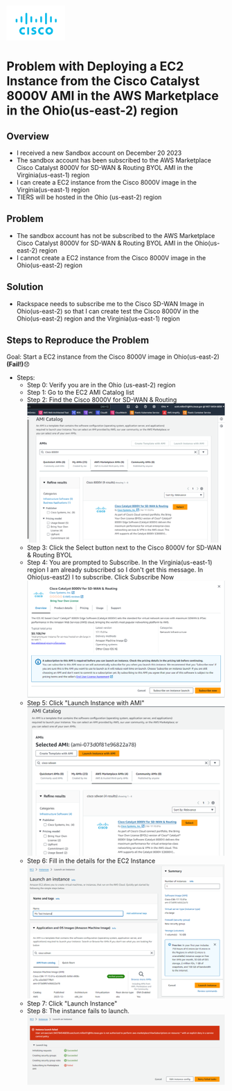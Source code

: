 ![Cisco Logo](images/cisco.png)
# Problem with Deploying a EC2 Instance from the Cisco Catalyst 8000V AMI in the AWS Marketplace in the Ohio(us-east-2) region


## Overview
- I received a new Sandbox account on December 20 2023
- The sandbox account has been subscribed to the AWS Marketplace Cisco Catalyst 8000V for SD-WAN & Routing BYOL AMI in the Virginia(us-east-1) region
- I can create a EC2 instance from the Cisco 8000V image in the Virginia(us-east-1) region
- TIERS will be hosted in the Ohio (us-east-2) region

## Problem

- The sandbox account has not be subscribed to the AWS Marketplace Cisco Catalyst 8000V for SD-WAN & Routing BYOL AMI in the Ohio(us-east-2) region
- I cannot create a EC2 instance from the Cisco 8000V image in the Ohio(us-east-2) region


## Solution
- Rackspace needs to subscribe me to the Cisco SD-WAN Image in Ohio(us-east-2) so that I can create test the Cisco 8000V in the Ohio(us-east-2) region and the Virginia(us-east-1) region

## Steps to Reproduce the Problem</a>

Goal: Start a EC2 instance from the Cisco 8000V image in Ohio(us-east-2) **(Fail!)**:disappointed:
- Steps:
    - Step 0: Verify you are in the Ohio (us-east-2) region
    - Step 1: Go to the EC2 AMI Catalog list 
    - Step 2: Find the Cisco 8000V for SD-WAN & Routing
        ![Alt text](images/ec2-ami-catalog-fail.png)
    - Step 3: Click the Select button next to the Cisco 8000V for SD-WAN & Routing BYOL
    - Step 4: You are prompted to Subscribe.  In the Virginia(us-east-1) region I am already subscribed so I don't get this message.  In Ohio(us-east2) I to subscribe. Click Subscribe Now
        ![Alt text](images/ec2-ami-subscribe-fail.png)
    - Step 5: Click "Launch Instance with AMI"
        ![Alt text](images/ec2-ami-launch-instance-fail.png)
    - Step 6: Fill in the details for the EC2 Instance
        ![Alt text](images/ec2-ami-instance-details-fail.png)
    - Step 7: Click "Launch Instance"
    - Step 8: The instance fails to launch.
        ![Alt text](images/ec2-launched-instance-fail.png)
